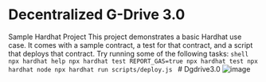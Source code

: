 # Decentralized G-Drive 3.0

Sample Hardhat Project This project demonstrates a basic Hardhat use case. It comes with a sample contract, a test for that contract, and a script that deploys that contract. Try running some of the following tasks: ```shell npx hardhat help npx hardhat test REPORT_GAS=true npx hardhat test npx hardhat node npx hardhat run scripts/deploy.js ``` # Dgdrive3.0
![image](https://github.com/Ashu784/Decentralized-Google-Drive/assets/95235468/2f690eb3-958a-4b54-8c19-68b17283ce23)


